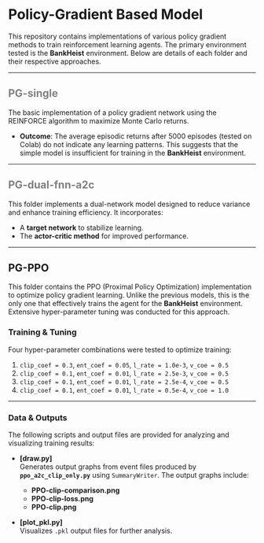 # **Policy-Gradient Based Model**
This repository contains implementations of various policy gradient methods to train reinforcement learning agents. The primary environment tested is the **BankHeist** environment. Below are details of each folder and their respective approaches.

---

## **<span style="color: grey;">PG-single</span>**
The basic implementation of a policy gradient network using the REINFORCE algorithm to maximize Monte Carlo returns.

- **Outcome**: The average episodic returns after 5000 episodes (tested on Colab) do not indicate any learning patterns. This suggests that the simple model is insufficient for training in the **BankHeist** environment.

---

## **<span style="color: grey;">PG-dual-fnn-a2c</span>**
This folder implements a dual-network model designed to reduce variance and enhance training efficiency. It incorporates:
- A **target network** to stabilize learning.
- The **actor-critic method** for improved performance.

---

## **PG-PPO**
This folder contains the PPO (Proximal Policy Optimization) implementation to optimize policy gradient learning. Unlike the previous models, this is the only one that effectively trains the agent for the **BankHeist** environment. Extensive hyper-parameter tuning was conducted for this approach.

### **Training & Tuning**
Four hyper-parameter combinations were tested to optimize training:  
1. `clip_coef = 0.3`, `ent_coef = 0.05`, `l_rate = 1.0e-3`, `v_coe = 0.5`  
2. `clip_coef = 0.1`, `ent_coef = 0.01`, `l_rate = 2.5e-3`, `v_coe = 0.5`  
3. `clip_coef = 0.1`, `ent_coef = 0.01`, `l_rate = 2.5e-4`, `v_coe = 0.5`  
4. `clip_coef = 0.1`, `ent_coef = 0.01`, `l_rate = 0.5e-4`, `v_coe = 1.0`  

---

### **Data & Outputs**
The following scripts and output files are provided for analyzing and visualizing training results:

- **[draw.py]**  
  Generates output graphs from event files produced by **`ppo_a2c_clip_only.py`** using `SummaryWriter`. The output graphs include:  
  - **PPO-clip-comparison.png**  
  - **PPO-clip-loss.png**  
  - **PPO-clip.png**  

- **[plot_pkl.py]**  
  Visualizes `.pkl` output files for further analysis.
